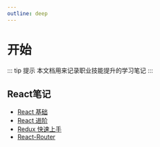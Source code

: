```yaml
---
outline: deep
---
```


# 开始

::: tip 提示
本文档用来记录职业技能提升的学习笔记
:::

## React笔记

- [React 基础](/file/react/day01.pdf)
- [React 进阶](/file/react/day02.pdf)
- [Redux 快速上手](/file/react/Redux快速上手.pdf)
- [React-Router](/file/react/React-Router.pdf)